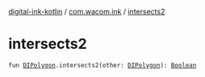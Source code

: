 [digital-ink-kotlin](../index.md) / [com.wacom.ink](index.md) / [intersects2](./intersects2.md)

# intersects2

`fun `[`DIPolygon`](-d-i-polygon.md)`.intersects2(other: `[`DIPolygon`](-d-i-polygon.md)`): `[`Boolean`](https://kotlinlang.org/api/latest/jvm/stdlib/kotlin/-boolean/index.html)